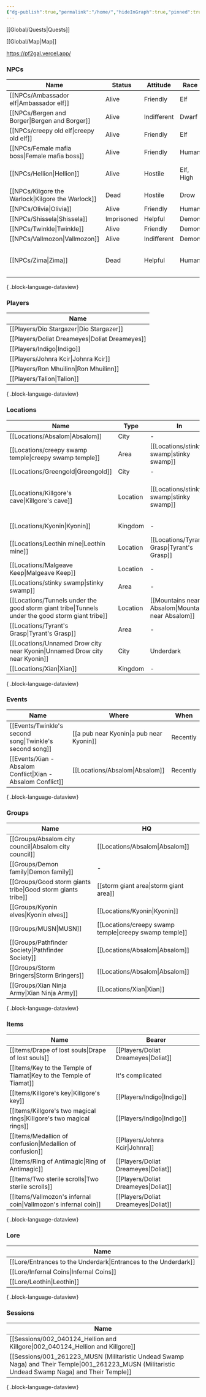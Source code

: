 ```yaml
---
{"dg-publish":true,"permalink":"/home/","hideInGraph":true,"pinned":true,"noteIcon":""}
---
```







[[Global/Quests\|Quests]]

[[Global/Map\|Map]]

https://pf2gal.vercel.app/

### NPCs
| Name                                                 | Status     | Attitude    | Race      | Groups                               |
| ---------------------------------------------------- | ---------- | ----------- | --------- | ------------------------------------ |
| [[NPCs/Ambassador elf\|Ambassador elf]]           | Alive      | Friendly    | Elf       | [[Groups/Kyonin elves\|Kyonin elves]]                     |
| [[NPCs/Bergen and Borger\|Bergen and Borger]]     | Alive      | Indifferent | Dwarf     | \-                                   |
| [[NPCs/creepy old elf\|creepy old elf]]           | Alive      | Friendly    | Elf       | [[Groups/Kyonin elves\|Kyonin elves]]                     |
| [[NPCs/Female mafia boss\|Female mafia boss]]     | Alive      | Friendly    | Human     | [[Absalom mafia\|Absalom mafia]]                    |
| [[NPCs/Hellion\|Hellion]]                         | Alive      | Hostile     | Elf, High | [[Groups/Demon family\|Demon Family]], [[Groups/MUSN\|MUSN]]           |
| [[NPCs/Kilgore the Warlock\|Kilgore the Warlock]] | Dead       | Hostile     | Drow      | [[Groups/Demon family\|Demon Family]]                     |
| [[NPCs/Olivia\|Olivia]]                           | Alive      | Friendly    | Human     | \-                                   |
| [[NPCs/Shissela\|Shissela]]                       | Imprisoned | Helpful     | Demon     | \-                                   |
| [[NPCs/Twinkle\|Twinkle]]                         | Alive      | Friendly    | Demon     | \-                                   |
| [[NPCs/Vallmozon\|Vallmozon]]                     | Alive      | Indifferent | Demon     | \-                                   |
| [[NPCs/Zima\|Zima]]                               | Dead       | Helpful     | Human     | [[bad storm giants tribe\|bad storm giants tribe]], [[Groups/MUSN\|MUSN]] |

{ .block-language-dataview}
### Players
| Name                                              |
| ------------------------------------------------- |
| [[Players/Dio Stargazer\|Dio Stargazer]]       |
| [[Players/Doliat Dreameyes\|Doliat Dreameyes]] |
| [[Players/Indigo\|Indigo]]                     |
| [[Players/Johnra Kcir\|Johnra Kcir]]           |
| [[Players/Ron Mhuilinn\|Ron Mhuilinn]]         |
| [[Players/Talion\|Talion]]                     |

{ .block-language-dataview}
### Locations
| Name                                                                                                | Type     | In                         | Near                                                       |
| --------------------------------------------------------------------------------------------------- | -------- | -------------------------- | ---------------------------------------------------------- |
| [[Locations/Absalom\|Absalom]]                                                                   | City     | \-                         | \-                                                         |
| [[Locations/creepy swamp temple\|creepy swamp temple]]                                           | Area     | [[Locations/stinky swamp\|stinky swamp]]           | [[Locations/Killgore's cave\|Killgore's cave]]                                        |
| [[Locations/Greengold\|Greengold]]                                                               | City     | \-                         | [[Locations/Kyonin\|Kyonin]]                                                 |
| [[Locations/Killgore's cave\|Killgore's cave]]                                                   | Location | [[Locations/stinky swamp\|stinky swamp]]           | [[Locations/Unnamed Drow city near Kyonin\|Unnamed Drow city near Kyonin]], [[Locations/creepy swamp temple\|creepy swamp temple]] |
| [[Locations/Kyonin\|Kyonin]]                                                                     | Kingdom  | \-                         | [[Locations/stinky swamp\|stinky swamp]]                                           |
| [[Locations/Leothin mine\|Leothin mine]]                                                         | Location | [[Locations/Tyrant's Grasp\|Tyrant's Grasp]]         | \-                                                         |
| [[Locations/Malgeave Keep\|Malgeave Keep]]                                                       | Location | \-                         | [[Locations/Greengold\|Greengold]]                                              |
| [[Locations/stinky swamp\|stinky swamp]]                                                         | Area     | \-                         | [[Locations/Kyonin\|Kyonin]]                                                 |
| [[Locations/Tunnels under the good storm giant tribe\|Tunnels under the good storm giant tribe]] | Location | [[Mountains near Absalom\|Mountains near Absalom]] |                                                            |
| [[Locations/Tyrant's Grasp\|Tyrant's Grasp]]                                                     | Area     | \-                         | [[Locations/Absalom\|Absalom]]                                                |
| [[Locations/Unnamed Drow city near Kyonin\|Unnamed Drow city near Kyonin]]                       | City     | Underdark                  | [[Locations/Kyonin\|Kyonin]]                                                 |
| [[Locations/Xian\|Xian]]                                                                         | Kingdom  | \-                         | \-                                                         |

{ .block-language-dataview}
### Events
| Name                                                           | Where                 | When     |
| -------------------------------------------------------------- | --------------------- | -------- |
| [[Events/Twinkle's second song\|Twinkle's second song]]     | [[a pub near Kyonin\|a pub near Kyonin]] | Recently |
| [[Events/Xian - Absalom Conflict\|Xian - Absalom Conflict]] | [[Locations/Absalom\|Absalom]]           | Recently |

{ .block-language-dataview}
### Groups
| Name                                                           | HQ                      |
| -------------------------------------------------------------- | ----------------------- |
| [[Groups/Absalom city council\|Absalom city council]]       | [[Locations/Absalom\|Absalom]]             |
| [[Groups/Demon family\|Demon family]]                       | \-                      |
| [[Groups/Good storm giants tribe\|Good storm giants tribe]] | [[storm giant area\|storm giant area]]    |
| [[Groups/Kyonin elves\|Kyonin elves]]                       | [[Locations/Kyonin\|Kyonin]]              |
| [[Groups/MUSN\|MUSN]]                                       | [[Locations/creepy swamp temple\|creepy swamp temple]] |
| [[Groups/Pathfinder Society\|Pathfinder Society]]           | [[Locations/Absalom\|Absalom]]             |
| [[Groups/Storm Bringers\|Storm Bringers]]                   | [[Locations/Absalom\|Absalom]]             |
| [[Groups/Xian Ninja Army\|Xian Ninja Army]]                 | [[Locations/Xian\|Xian]]                |

{ .block-language-dataview}
### Items
| Name                                                                    | Bearer                                  |
| ----------------------------------------------------------------------- | --------------------------------------- |
| [[Items/Drape of lost souls\|Drape of lost souls]]                   | [[Players/Doliat Dreameyes\|Doliat]] |
| [[Items/Key to the Temple of Tiamat\|Key to the Temple of Tiamat]]   | It's complicated                        |
| [[Items/Killgore's key\|Killgore's key]]                             | [[Players/Indigo\|Indigo]]           |
| [[Items/Killgore's two magical rings\|Killgore's two magical rings]] | [[Players/Indigo\|Indigo]]           |
| [[Items/Medallion of confusion\|Medallion of confusion]]             | [[Players/Johnra Kcir\|Johnra]]      |
| [[Items/Ring of Antimagic\|Ring of Antimagic]]                       | [[Players/Doliat Dreameyes\|Doliat]] |
| [[Items/Two sterile scrolls\|Two sterile scrolls]]                   | [[Players/Doliat Dreameyes\|Doliat]] |
| [[Items/Vallmozon's infernal coin\|Vallmozon's infernal coin]]       | [[Players/Doliat Dreameyes\|Doliat]] |

{ .block-language-dataview}
### Lore
| Name                                                               |
| ------------------------------------------------------------------ |
| [[Lore/Entrances to the Underdark\|Entrances to the Underdark]] |
| [[Lore/Infernal Coins\|Infernal Coins]]                         |
| [[Lore/Leothin\|Leothin]]                                       |

{ .block-language-dataview}
### Sessions
| Name                                                                                                                                                 |
| ---------------------------------------------------------------------------------------------------------------------------------------------------- |
| [[Sessions/002_040124_Hellion and Killgore\|002_040124_Hellion and Killgore]]                                                                     |
| [[Sessions/001_261223_MUSN (Militaristic Undead Swamp Naga) and Their Temple\|001_261223_MUSN (Militaristic Undead Swamp Naga) and Their Temple]] |

{ .block-language-dataview}